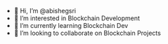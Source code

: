- 👋 Hi, I’m @abishegsri
- 👀 I’m interested in Blockchain Development
- 🌱 I’m currently learning Blockchain Dev
- 💞️ I’m looking to collaborate on Blockchain Projects


<!---
abishegsri/abishegsri is a ✨ special ✨ repository because its `README.md` (this file) appears on your GitHub profile.
You can click the Preview link to take a look at your changes.
--->
